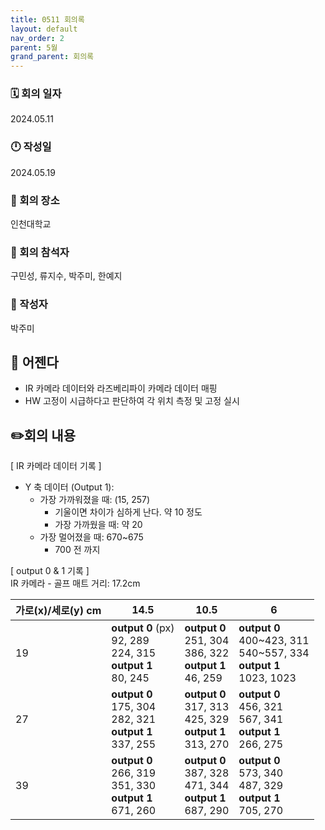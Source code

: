 ```yaml
---
title: 0511 회의록
layout: default
nav_order: 2
parent: 5월
grand_parent: 회의록
---
```


### 🗓️ 회의 일자

2024.05.11

### 🕛 작성일

2024.05.19

### 🚩 회의 장소

인천대학교

### 🤝 회의 참석자

구민성, 류지수, 박주미, 한예지

### 🙎 작성자

박주미

## 📣 어젠다

- IR 카메라 데이터와 라즈베리파이 카메라 데이터 매핑
- HW 고정이 시급하다고 판단하여 각 위치 측정 및 고정 실시

## ✏️회의 내용

[ IR 카메라 데이터 기록 ]

- Y 축 데이터 (Output 1):
  - 가장 가까워졌을 때: (15, 257)
    - 기울이면 차이가 심하게 난다. 약 10 정도
    - 가장 가까웠을 때: 약 20
  - 가장 멀어졌을 때: 670~675
    - 700 전 까지

[ output 0 & 1 기록 ]
<br>IR 카메라 - 골프 매트 거리: 17.2cm

| 가로(x)/세로(y) cm | 14.5                                                                        | 10.5                                                                     | 6                                                                                  |
| ------------------ | --------------------------------------------------------------------------- | ------------------------------------------------------------------------ | ---------------------------------------------------------------------------------- |
| 19                 | **output 0** (px) <br> 92, 289 <br> 224, 315 <br> **output 1** <br> 80, 245 | **output 0** <br> 251, 304 <br> 386, 322 <br> **output 1** <br> 46, 259  | **output 0** <br> 400~423, 311 <br> 540~557, 334 <br> **output 1** <br> 1023, 1023 |
| 27                 | **output 0** <br> 175, 304 <br> 282, 321 <br> **output 1** <br> 337, 255    | **output 0** <br> 317, 313 <br> 425, 329 <br> **output 1** <br> 313, 270 | **output 0** <br> 456, 321 <br> 567, 341 <br> **output 1** <br> 266, 275           |
| 39                 | **output 0** <br> 266, 319 <br> 351, 330 <br> **output 1** <br> 671, 260    | **output 0** <br> 387, 328 <br> 471, 344 <br> **output 1** <br> 687, 290 | **output 0** <br> 573, 340 <br> 487, 329 <br> **output 1** <br> 705, 270           |
